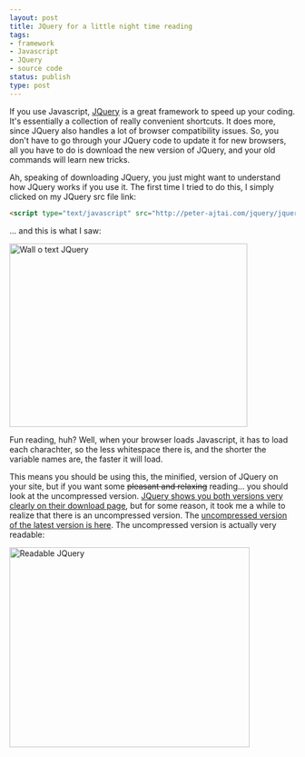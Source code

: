 ```yaml
---
layout: post
title: JQuery for a little night time reading
tags:
- framework
- Javascript
- JQuery
- source code
status: publish
type: post
---
```

If you use Javascript, <a href="http://jquery.com/">JQuery</a> is a great framework to speed up your coding. It's
essentially a collection of really convenient shortcuts. It does more, since JQuery also handles a lot of browser
compatibility issues. So, you don't have to go through your JQuery code to update it for new browsers, all you have to
do is download the new version of JQuery, and your old commands will learn new tricks.

Ah, speaking of downloading JQuery, you just might want to understand how JQuery works if you use it. The first time I
tried to do this, I simply clicked on my JQuery src file link:

``` html
<script type="text/javascript" src="http://peter-ajtai.com/jquery/jquery-1.4.2.min.js"></script>
```

... and this is what I saw:

<img class="alignnone size-full wp-image-1243" title="Happy reading" src="http://img.netlumination.com/wall-o-text.jpg" alt="Wall o text JQuery" width="419" height="323" />

Fun reading, huh? <!--more-->Well, when your browser loads Javascript, it has to load each charachter, so the less
whitespace there is, and the shorter the variable names are, the faster it will load.

This means you should be using this, the minified, version of JQuery on your site, but if you want some
<del>pleasant and relaxing</del> reading... you should look at the uncompressed version.
<a href="http://docs.jquery.com/Downloading_jQuery">JQuery shows you both versions very clearly on their download page</a>,
but for some reason, it took me a while to realize that there is an uncompressed version. The
<a href="http://code.jquery.com/jquery-latest.js">uncompressed version of the latest version is here</a>. The
uncompressed version is actually very readable:

<img class="alignnone size-full wp-image-1244" title="That's better" src="http://img.netlumination.com/readable.jpg" alt="Readable JQuery" width="423" height="352" />
